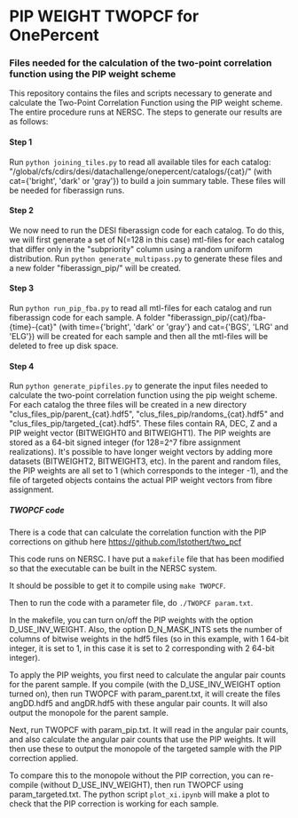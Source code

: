# PIP WEIGHT TWOPCF for OnePercent
### Files needed for the calculation of the two-point correlation function using the PIP weight scheme

This repository contains the files and scripts necessary to generate and calculate the Two-Point Correlation Function using the PIP weight scheme. The entire procedure runs at NERSC. The steps to generate our results are as follows:

#### Step 1

Run `python joining_tiles.py` to read all available tiles for each catalog: "/global/cfs/cdirs/desi/datachallenge/onepercent/catalogs/{cat}/" (with cat={'bright', 'dark' or 'gray'}) to build a join summary table. These files will be needed for fiberassign runs.

#### Step 2

We now need to run the DESI fiberassign code for each catalog. To do this, we will first generate a set of N(=128 in this case) mtl-files for each catalog that differ only in the "subpriority" column using a random uniform distribution. Run `python generate_multipass.py` to generate these files and a new folder "fiberassign_pip/" will be created.

#### Step 3

Run `python run_pip_fba.py` to read all mtl-files for each catalog and run fiberassign code for each sample. A folder "fiberassign_pip/{cat}/fba-{time}-{cat}" (with time={'bright', 'dark' or 'gray'} and cat={'BGS', 'LRG' and 'ELG'}) will be created for each sample and then all the mtl-files will be deleted to free up disk space.

#### Step 4

Run `python generate_pipfiles.py` to generate the input files needed to calculate the two-point correlation function using the pip weight scheme. For each catalog the three files will be created in a new directory "clus_files_pip/parent_{cat}.hdf5", "clus_files_pip/randoms_{cat}.hdf5" and "clus_files_pip/targeted_{cat}.hdf5". These files contain RA, DEC, Z and a PIP weight vector (BITWEIGHT0 and BITWEIGHT1). The PIP weights are stored as a 64-bit signed integer (for 128=2^7 fibre assignment realizations). It's possible to have longer weight vectors by adding more datasets (BITWEIGHT2, BITWEIGHT3, etc). In the parent and random files, the PIP weights are all set to 1 (which corresponds to the integer -1), and the file of targeted objects contains the actual PIP weight vectors from fibre assignment.

##### TWOPCF code

There is a code that can calculate the correlation function with the PIP corrections on github here
https://github.com/lstothert/two_pcf

This code runs on NERSC. I have put a `makefile` file that has been modified so that the executable can be built in the NERSC system.

It should be possible to get it to compile using `make TWOPCF`.

Then to run the code with a parameter file, do `./TWOPCF param.txt`.

In the makefile, you can turn on/off the PIP weights with the option D_USE_INV_WEIGHT. Also, the option D_N_MASK_INTS sets the number of columns of bitwise weights in the hdf5 files (so in this example, with 1 64-bit integer, it is set to 1, in this case it is set to 2 corresponding with 2 64-bit integer).

To apply the PIP weights, you first need to calculate the angular pair counts for the parent sample. If you compile (with the D_USE_INV_WEIGHT option turned on), then run TWOPCF with param_parent.txt, it will create the files angDD.hdf5 and angDR.hdf5 with these angular pair counts. It will also output the monopole for the parent sample.

Next, run TWOPCF with param_pip.txt. It will read in the angular pair counts, and also calculate the angular pair counts that use the PIP weights. It will then use these to output the monopole of the targeted sample with the PIP correction applied.

To compare this to the monopole without the PIP correction, you can re-compile (without D_USE_INV_WEIGHT), then run TWOPCF using param_targeted.txt. The python script `plot_xi.ipynb` will make a plot to check that the PIP correction is working for each sample.
